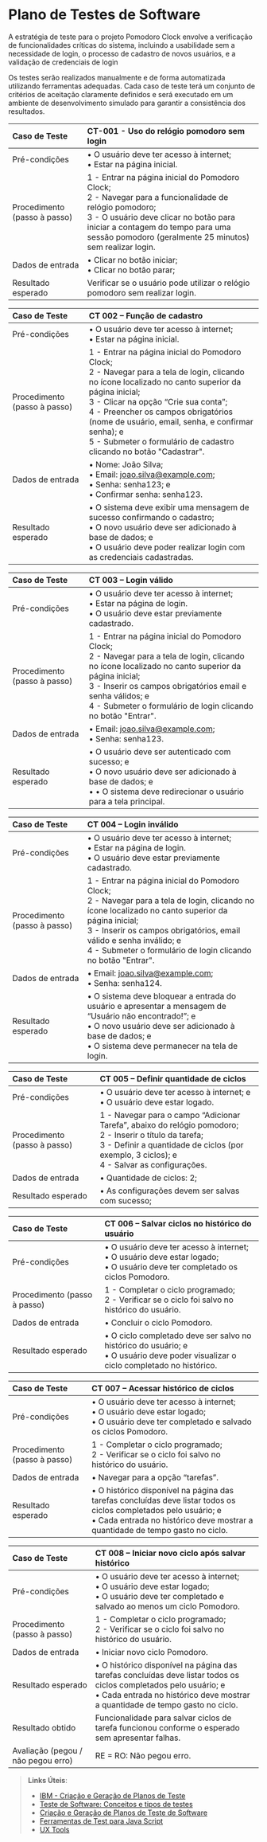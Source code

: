 # Plano de Testes de Software

A estratégia de teste para o projeto Pomodoro Clock envolve a verificação de funcionalidades críticas do sistema, incluindo a usabilidade sem a necessidade de login, o processo de cadastro de novos usuários, e a validação de credenciais de login

Os testes serão realizados manualmente e de forma automatizada utilizando ferramentas adequadas. Cada caso de teste terá um conjunto de critérios de aceitação claramente definidos e será executado em um ambiente de desenvolvimento simulado para garantir a consistência dos resultados.

|Caso de Teste    | CT-001 - Uso do relógio pomodoro sem login |
|:---|:---|
| Pré-condições | •	O usuário deve ter acesso à internet;<br>• Estar na página inicial.|
| Procedimento (passo à passo) | 1 - Entrar na página inicial do Pomodoro Clock;<br>2 - Navegar para a funcionalidade de relógio pomodoro;<br>3 - O usuário deve clicar no botão para iniciar a contagem do tempo para uma sessão pomodoro (geralmente 25 minutos) sem realizar login.|
| Dados de entrada | • Clicar no botão iniciar;<br>• Clicar no botão parar;|
| Resultado esperado | Verificar se o usuário pode utilizar o relógio pomodoro sem realizar login.|


|Caso de Teste    | CT 002 – Função de cadastro |
|:---|:---|
| Pré-condições | •	O usuário deve ter acesso à internet;<br>• Estar na página inicial.|
| Procedimento (passo à passo) | 1 - Entrar na página inicial do Pomodoro Clock;<br>2 - Navegar para a tela de login, clicando no ícone localizado no canto superior da página inicial;<br>3 - Clicar na opção “Crie sua conta”;<br>4 - Preencher os campos obrigatórios (nome de usuário, email, senha, e confirmar senha); e<br>5 - Submeter o formulário de cadastro clicando no botão "Cadastrar".|
| Dados de entrada |• Nome: João Silva;<br>• Email: joao.silva@example.com;<br>• Senha: senha123; e<br>• Confirmar senha: senha123.|
| Resultado esperado |• O sistema deve exibir uma mensagem de sucesso confirmando o cadastro;<br>• O novo usuário deve ser adicionado à base de dados; e<br>• O usuário deve poder realizar login com as credenciais cadastradas.|

 

|Caso de Teste    | CT 003 – Login válido |
|:---|:---|
| Pré-condições | •	O usuário deve ter acesso à internet;<br>• Estar na página de login.<br>• O usuário deve estar previamente cadastrado.|
| Procedimento (passo à passo) | 1 - Entrar na página inicial do Pomodoro Clock;<br>2 - Navegar para a tela de login, clicando no ícone localizado no canto superior da página inicial;<br>3 - Inserir os campos obrigatórios email e senha válidos; e<br>4 - Submeter o formulário de login clicando no botão "Entrar".|
| Dados de entrada |• Email: joao.silva@example.com;<br>• Senha: senha123.|
| Resultado esperado |• O usuário deve ser autenticado com sucesso; e<br>• O novo usuário deve ser adicionado à base de dados; e<br>• •	O sistema deve redirecionar o usuário para a tela principal.|



|Caso de Teste    | CT 004 – Login inválido |
|:---|:---|
| Pré-condições | •	O usuário deve ter acesso à internet;<br>• Estar na página de login.<br>• O usuário deve estar previamente cadastrado.|
| Procedimento (passo à passo) | 1 - Entrar na página inicial do Pomodoro Clock;<br>2 - Navegar para a tela de login, clicando no ícone localizado no canto superior da página inicial;<br>3 - Inserir os campos obrigatórios, email válido e senha inválido; e<br>4 - Submeter o formulário de login clicando no botão "Entrar".|
| Dados de entrada |• Email: joao.silva@example.com;<br>• Senha: senha124.|
| Resultado esperado |• O sistema deve bloquear a entrada do usuário e apresentar a mensagem de “Usuário não encontrado!”; e<br>• O novo usuário deve ser adicionado à base de dados; e<br>• O sistema deve permanecer na tela de login.|



|Caso de Teste    | CT 005 – Definir quantidade de ciclos |
|:---|:---|
| Pré-condições | •	O usuário deve ter acesso à internet; e<br>• O usuário deve estar logado.|
| Procedimento (passo à passo) | 1 - Navegar para o campo “Adicionar Tarefa”, abaixo do relógio pomodoro;<br>2 - Inserir o título da tarefa;<br>3 - Definir a quantidade de ciclos (por exemplo, 3 ciclos); e<br>4 - Salvar as configurações.|
| Dados de entrada |• Quantidade de ciclos: 2;|
| Resultado esperado |• As configurações devem ser salvas com sucesso;|



|Caso de Teste    | CT 006 – Salvar ciclos no histórico do usuário |
|:---|:---|
| Pré-condições | •	O usuário deve ter acesso à internet;<br>• O usuário deve estar logado;<br>• O usuário deve ter completado os ciclos Pomodoro.|
| Procedimento (passo à passo) | 1 - Completar o ciclo programado;<br>2 - Verificar se o ciclo foi salvo no histórico do usuário.|
| Dados de entrada |• Concluir o ciclo Pomodoro.|
| Resultado esperado |• O ciclo completado deve ser salvo no histórico do usuário; e<br>• O usuário deve poder visualizar o ciclo completado no histórico.|



|Caso de Teste    | CT 007 – Acessar histórico de ciclos |
|:---|:---|
| Pré-condições | •	O usuário deve ter acesso à internet;<br>• O usuário deve estar logado;<br>• O usuário deve ter completado e salvado os ciclos Pomodoro.|
| Procedimento (passo à passo) | 1 - Completar o ciclo programado;<br>2 - Verificar se o ciclo foi salvo no histórico do usuário.|
| Dados de entrada |• Navegar para a opção “tarefas”.|
| Resultado esperado |• O histórico disponível na página das tarefas concluídas deve listar todos os ciclos completados pelo usuário; e<br>• Cada entrada no histórico deve mostrar a quantidade de tempo gasto no ciclo.|



|Caso de Teste    | CT 008 – Iniciar novo ciclo após salvar histórico |
|:---|:---|
| Pré-condições | •	O usuário deve ter acesso à internet;<br>• O usuário deve estar logado;<br>• O usuário deve ter completado e salvado ao menos um ciclo Pomodoro.|
| Procedimento (passo à passo) | 1 - Completar o ciclo programado;<br>2 - Verificar se o ciclo foi salvo no histórico do usuário.|
| Dados de entrada |• Iniciar novo ciclo Pomodoro.|
| Resultado esperado |• O histórico disponível na página das tarefas concluídas deve listar todos os ciclos completados pelo usuário; e<br>• Cada entrada no histórico deve mostrar a quantidade de tempo gasto no ciclo.|
| Resultado obtido | Funcionalidade para salvar ciclos de tarefa funcionou conforme o esperado sem apresentar falhas.|
| Avaliação (pegou / não pegou erro) | RE = RO: Não pegou erro.|



> **Links Úteis**:
> - [IBM - Criação e Geração de Planos de Teste](https://www.ibm.com/developerworks/br/local/rational/criacao_geracao_planos_testes_software/index.html)
> -  [Teste de Software: Conceitos e tipos de testes](https://blog.onedaytesting.com.br/teste-de-software/)
> - [Criação e Geração de Planos de Teste de Software](https://www.ibm.com/developerworks/br/local/rational/criacao_geracao_planos_testes_software/index.html)
> - [Ferramentas de Test para Java Script](https://geekflare.com/javascript-unit-testing/)
> - [UX Tools](https://uxdesign.cc/ux-user-research-and-user-testing-tools-2d339d379dc7)

